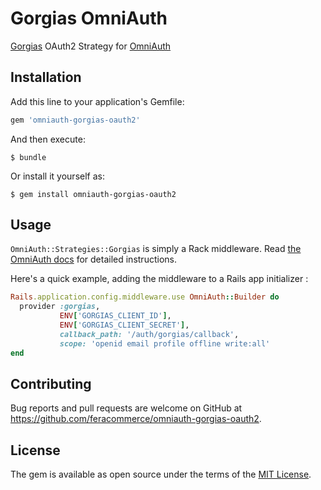# Gorgias OmniAuth

[Gorgias](https://gorgias.com) OAuth2 Strategy for [OmniAuth](https://github.com/omniauth/omniauth)

## Installation

Add this line to your application's Gemfile:

```ruby
gem 'omniauth-gorgias-oauth2'
```

And then execute:

    $ bundle

Or install it yourself as:

    $ gem install omniauth-gorgias-oauth2

## Usage

`OmniAuth::Strategies::Gorgias` is simply a Rack middleware. Read [the OmniAuth docs](https://github.com/omniauth/omniauth) for detailed instructions.

Here's a quick example, adding the middleware to a Rails app initializer :

```ruby
Rails.application.config.middleware.use OmniAuth::Builder do
  provider :gorgias,
           ENV['GORGIAS_CLIENT_ID'],
           ENV['GORGIAS_CLIENT_SECRET'],
           callback_path: '/auth/gorgias/callback',
           scope: 'openid email profile offline write:all'
end
```

## Contributing

Bug reports and pull requests are welcome on GitHub at https://github.com/feracommerce/omniauth-gorgias-oauth2.

## License

The gem is available as open source under the terms of the [MIT License](https://opensource.org/licenses/MIT).
